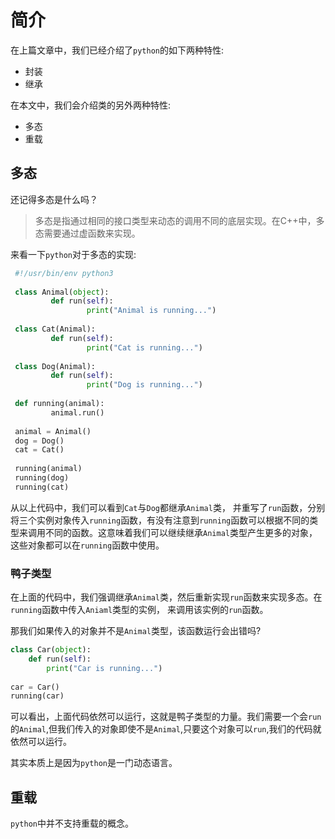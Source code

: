 # 简介

在上篇文章中，我们已经介绍了`python`的如下两种特性:

* 封装
* 继承

在本文中，我们会介绍类的另外两种特性:

* 多态
* 重载

## 多态

还记得多态是什么吗？

> 多态是指通过相同的接口类型来动态的调用不同的底层实现。在C++中，多态需要通过虚函数来实现。

来看一下`python`对于多态的实现:

```py
 #!/usr/bin/env python3
 
 class Animal(object):
         def run(self):
                 print("Animal is running...")
 
 class Cat(Animal):
         def run(self):
                 print("Cat is running...")
 
 class Dog(Animal):
         def run(self):
                 print("Dog is running...")
 
 def running(animal):
         animal.run()
 
 animal = Animal()
 dog = Dog()
 cat = Cat()
 
 running(animal)
 running(dog)
 running(cat)
```

从以上代码中，我们可以看到`Cat`与`Dog`都继承`Animal`类， 并重写了`run`函数，分别将三个实例对象传入`running`函数，有没有注意到`running`函数可以根据不同的类型来调用不同的函数。这意味着我们可以继续继承`Animal`类型产生更多的对象，这些对象都可以在`running`函数中使用。

### 鸭子类型

在上面的代码中，我们强调继承`Animal`类，然后重新实现`run`函数来实现多态。在`running`函数中传入`Aniaml`类型的实例，
来调用该实例的`run`函数。

那我们如果传入的对象并不是`Animal`类型，该函数运行会出错吗?

```py
class Car(object):
    def run(self):
        print("Car is running...")
    
car = Car()
running(car)
```

可以看出，上面代码依然可以运行，这就是鸭子类型的力量。我们需要一个会`run`的`Animal`,但我们传入的对象即使不是`Animal`,只要这个对象可以`run`,我们的代码就依然可以运行。

其实本质上是因为`python`是一门动态语言。

## 重载

`python`中并不支持重载的概念。